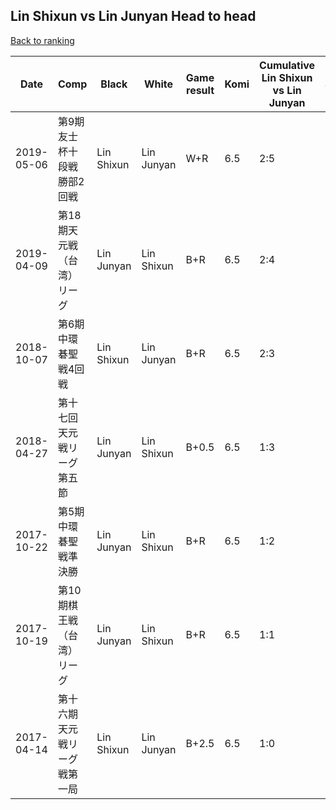 ## Lin Shixun vs Lin Junyan Head to head

[Back to ranking](../../index.md)




| **Date** | **Comp** | **Black** | **White** | **Game result** | **Komi** | **Cumulative Lin Shixun vs Lin Junyan** | **Lin Shixun streak** | **Lin Junyan streak** | 
| --- | --- | --- | --- | --- | --- | --- | --- | --- |
| 2019-05-06 | 第9期友士杯十段戦勝部2回戦 | Lin Shixun | Lin Junyan | W+R | 6.5 | 2:5 | 0 | 2 | 
| 2019-04-09 | 第18期天元戦（台湾）リーグ | Lin Junyan | Lin Shixun | B+R | 6.5 | 2:4 | 0 | 1 | 
| 2018-10-07 | 第6期中環碁聖戦4回戦 | Lin Shixun | Lin Junyan | B+R | 6.5 | 2:3 | 1 | 0 | 
| 2018-04-27 | 第十七回天元戦リーグ第五節 | Lin Junyan | Lin Shixun | B+0.5 | 6.5 | 1:3 | 0 | 3 | 
| 2017-10-22 | 第5期中環碁聖戦準決勝 | Lin Junyan | Lin Shixun | B+R | 6.5 | 1:2 | 0 | 2 | 
| 2017-10-19 | 第10期棋王戦（台湾）リーグ | Lin Junyan | Lin Shixun | B+R | 6.5 | 1:1 | 0 | 1 | 
| 2017-04-14 | 第十六期天元戦リーグ戦第一局 | Lin Shixun | Lin Junyan | B+2.5 | 6.5 | 1:0 | 1 | 0 |




